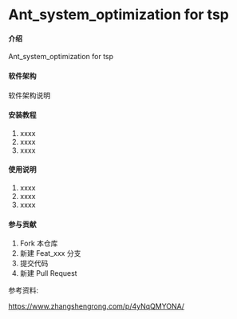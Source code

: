 # Ant_system_optimization for tsp

#### 介绍
Ant_system_optimization for tsp

#### 软件架构
软件架构说明


#### 安装教程

1.  xxxx
2.  xxxx
3.  xxxx

#### 使用说明

1.  xxxx
2.  xxxx
3.  xxxx

#### 参与贡献

1.  Fork 本仓库
2.  新建 Feat_xxx 分支
3.  提交代码
4.  新建 Pull Request


参考资料:

https://www.zhangshengrong.com/p/4yNqQMYONA/